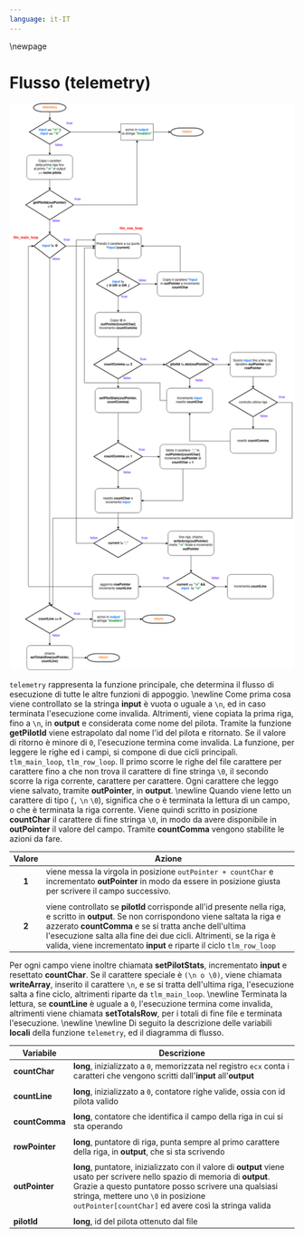 ```yaml
---
language: it-IT
---
```


\newpage

# Flusso (telemetry)

![telemetry-flow-chart](resources/img/flow-char-tlm.png)

`telemetry` rappresenta la funzione principale, che determina il flusso di esecuzione di tutte le altre funzioni di appoggio. \newline
Come prima cosa viene controllato se la stringa **input** è vuota o uguale a `\n`, ed in caso terminata l'esecuzione come invalida.
Altrimenti, viene copiata la prima riga, fino a `\n`, in **output** e considerata come nome del pilota. Tramite la funzione **getPilotId** viene estrapolato dal nome l'id del pilota e ritornato. Se il valore di ritorno è minore di `0`, l'esecuzione termina come invalida.
La funzione, per leggere le righe ed i campi, si compone di due cicli principali. `tlm_main_loop`, `tlm_row_loop`. Il primo scorre le righe del file carattere per carattere fino a che non trova il carattere di fine stringa `\0`, il secondo scorre la riga corrente, carattere per carattere.
Ogni carattere che leggo viene salvato, tramite **outPointer**, in **output**. \newline
Quando viene letto un carattere di tipo (`,` `\n` `\0`), significa che o è terminata la lettura di un campo, o che è terminata la riga corrente. Viene quindi scritto in posizione **countChar** il carattere di fine stringa `\0`, in modo da avere disponibile in **outPointer** il valore del campo.
Tramite **countComma** vengono stabilite le azioni da fare.

| **Valore**     | **Azione**                                                    |
| :-----------------: | ------------------------------------------------------------------ |
|     **1**         |   viene messa la virgola in posizione `outPointer + countChar` e incrementato **outPointer** in modo da essere in posizione giusta per scrivere il campo successivo.|
|                   |
|     **2**         |   viene controllato se **pilotId** corrisponde all'id presente nella riga, e scritto in **output**. Se non corrispondono viene saltata la riga e azzerato **countComma** e se si tratta anche dell'ultima l'esecuzione salta alla fine dei due cicli. Altrimenti, se la riga è valida, viene incrementato **input** e riparte il ciclo `tlm_row_loop`|

Per ogni campo viene inoltre chiamata **setPilotStats**, incrementato **input** e resettato **countChar**.
Se il carattere speciale è `(\n o \0)`, viene chiamata **writeArray**, inserito il carattere `\n`, e se si tratta dell'ultima riga, l'esecuzione salta a fine ciclo, altrimenti riparte da `tlm_main_loop`. \newline
Terminata la lettura, se **countLine** è uguale a `0`, l'esecuzione termina come invalida, altrimenti viene chiamata **setTotalsRow**, per i totali di fine file e terminata l'esecuzione.
\newline 
\newline
Di seguito la descrizione delle variabili **locali**  della funzione `telemetry`, ed il diagramma di flusso.

| **Variabile**     | **Descrizione**                                                    |
| ----------------- | ------------------------------------------------------------------ |
| **countChar**         |  **long**, inizializzato a `0`, memorizzata nel registro `ecx` conta i caratteri che vengono scritti dall'**input** all'**output**|
|                           |
| **countLine**             | **long**, inizializzato a `0`, contatore righe valide, ossia con id pilota valido|
|                           |
| **countComma**               | **long**, contatore che identifica il campo della riga in cui si sta operando|
|                           |
| **rowPointer**            | **long**, puntatore di riga, punta sempre al primo carattere della riga, in **output**, che si sta scrivendo|
|                           |
| **outPointer**            | **long**, puntatore, inizializzato con il valore di **output** viene usato per scrivere nello spazio di memoria di **output**. Grazie a questo puntatore posso scrivere una qualsiasi stringa, mettere uno `\0` in posizione `outPointer[countChar]` ed avere così la stringa valida|
|                           |
| **pilotId**               | **long**, id del pilota ottenuto dal file|

